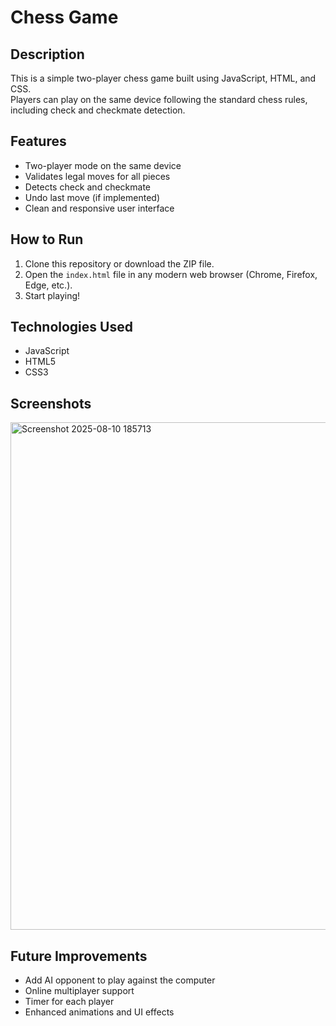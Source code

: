 # Chess Game

## Description  
This is a simple two-player chess game built using JavaScript, HTML, and CSS.  
Players can play on the same device following the standard chess rules, including check and checkmate detection.

## Features  
- Two-player mode on the same device  
- Validates legal moves for all pieces  
- Detects check and checkmate  
- Undo last move (if implemented)  
- Clean and responsive user interface

## How to Run  
1. Clone this repository or download the ZIP file.  
2. Open the `index.html` file in any modern web browser (Chrome, Firefox, Edge, etc.).  
3. Start playing!

## Technologies Used  
- JavaScript  
- HTML5  
- CSS3

## Screenshots  
<img width="1760" height="812" alt="Screenshot 2025-08-10 185713" src="https://github.com/user-attachments/assets/c0f3d8ae-5f72-4f58-a534-28c7bcdb8568" />



## Future Improvements  
- Add AI opponent to play against the computer  
- Online multiplayer support  
- Timer for each player  
- Enhanced animations and UI effects



